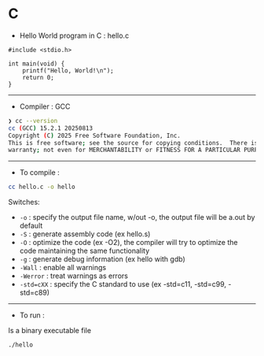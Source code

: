 # C

- Hello World program in C : hello.c
```text
#include <stdio.h>

int main(void) {
    printf("Hello, World!\n");
    return 0;
}
```

---

- Compiler : GCC
```bash
❯ cc --version
cc (GCC) 15.2.1 20250813
Copyright (C) 2025 Free Software Foundation, Inc.
This is free software; see the source for copying conditions.  There is NO
warranty; not even for MERCHANTABILITY or FITNESS FOR A PARTICULAR PURPOSE.
```

---

- To compile :
```bash
cc hello.c -o hello
```
Switches:
- `-o` : specify the output file name, w/out -o, the output file will be a.out by default
- `-S` : generate assembly code (ex hello.s)
- `-O` : optimize the code (ex -O2), the compiler will try to optimize the code maintaining the same functionality
- `-g` : generate debug information (ex hello with gdb)
- `-Wall` : enable all warnings
- `-Werror` : treat warnings as errors
- `-std=cXX` : specify the C standard to use (ex -std=c11, -std=c99, -std=c89)

---

- To run :

Is a binary executable file
```bash
./hello
```
